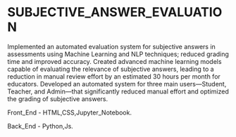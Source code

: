 # SUBJECTIVE_ANSWER_EVALUATION
 Implemented an automated evaluation system for subjective answers in assessments using Machine Learning and NLP
 techniques; reduced grading time and improved accuracy.
 Created advanced machine learning models capable of evaluating the relevance of subjective answers, leading to a reduction
 in manual review effort by an estimated 30 hours per month for educators.
 Developed an automated system for three main users—Student, Teacher, and Admin—that significantly reduced manual
 effort and optimized the grading of subjective answers.

Front_End - HTML,CSS,Jupyter_Notebook.

Back_End - Python,Js.
